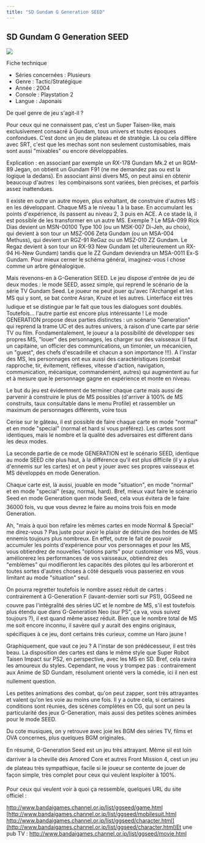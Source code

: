 ```yaml
---
title: "SD Gundam G Generation SEED"
---
```


SD Gundam G Generation SEED
---------------------------

![](/images/stories/jv/ggenseed/boite.jpg)
  
Fiche technique  
- Séries concernées : Plusieurs   
- Genre : Tactic/Stratégique   
- Année : 2004   
- Console : Playstation 2   
- Langue : Japonais


De quel genre de jeu s'agit-il ?  
  
Pour ceux qui ne connaissent pas, c'est un Super Taisen-like, mais exclusivement consacré à Gundam, tous univers et toutes époques confondues. C'est donc un jeu de plateau et de stratégie. Là ou cela diffère avec SRT, c'est que les mechas sont non seulement customisables, mais sont aussi "mixables" ou encore développables.  
  
Explication : en associant par exemple un RX-178 Gundam Mk.2 et un RGM-89 Jegan, on obtient un Gundam F91 (ne me demandez pas ou est la logique la dedans). En associant ainsi divers MS, on peut ainsi en obtenir beaucoup d'autres : les combinaisons sont variées, bien précises, et parfois assez inattendues.  
  
Il existe en outre un autre moyen, plus exhaltant, de construire d'autres MS : en les développant. Chaque MS a le niveau 1 à la base. En accumulant les points d'expérience, ils passent au niveau 2, 3 puis en ACE. A ce stade là, il est possible de les transformer en un autre MS. Exemple ? Le MSA-099 Rick Dias devient un MSN-00100 Type 100 (ou un MSK-007 Di-Jeh, au choix), qui devient à son tour un MSZ-006 Zeta Gundam (ou un MSA-004 Methuss), qui devient un RGZ-91 ReGaz ou un MSZ-010 ZZ Gundam. Le Regaz devient à son tour un RX-93 New Gundam (et ulterieurement un RX-94 Hi-New Gundam) tandis que le ZZ Gundam deviendra un MSA-0011 Ex-S Gundam. Pour mieux cerner le schéma général, imaginez-vous l chose comme un arbre généalogique.   
  
Mais revenons-en à G-Generation SEED. Le jeu dispose d'entrée de jeu de deux modes : le mode SEED, assez simple, qui reprend le scénario de la série TV Gundam Seed. Le joueur ne peut jouer qu'avec l'Archangel et les MS qui y sont, se bat contre Asran, Kruze et les autres. Linterface est très ludique et se distingue par le fait que tous les dialogues sont doublés. Toutefois... l'autre partie est encore plus intéressante ! Le mode GENERATION propose deux parties distinctes : un scénario "Generation" qui reprend la trame UC et des autres univers, à raison d'une carte par série TV ou film. Fondamentalement, le joueur a la possibilité de développer ses propres MS, "louer" des personnages, les charger sur des vaisseaux (il faut un capitaine, un officier des communications, un timonier, un mécanicien, un "guest", des chefs d'escadrille et chacun a son importance !!!). A l'instar des MS, les personnages ont eux aussi des caractéristiques (combat rapproche, tir, évitement, réflexes, vitesse d'action, navigation, communication, mécanique, commandement, autres) qui augmentent au fur et à mesure que le personnage gagne en expérience et monte en niveau.  
  
Le but du jeu est évidemment de terminer chaque carte mais aussi de parvenir à construire le plus de MS possibles (d'arriver à 100% de MS construits, taux consultable dans le menu Profile) et rassembler un maximum de personnages différents, voire tous  
  
Cerise sur le gâteau, il est possible de faire chaque carte en mode "normal" et en mode "special" (normal et hard si vous préférez). Les cartes sont identiques, mais le nombre et la qualité des adversaires est différent dans les deux modes.  
  
La seconde partie de ce mode GENERATION est le scénario SEED, identique au mode SEED cite plus haut, à la différence qu'il est plus difficile (il y a plus d'ennemis sur les cartes) et on peut y jouer avec ses propres vaisseaux et MS développés en mode Generation.   
  
Chaque carte est, là aussi, jouable en mode "situation", en mode "normal" et en mode "special" (esay, normal, hard). Bref, mieux vaut faire le scénario Seed en mode Generation quen mode Seed, cela vous évitera de le faire 36000 fois, vu que vous devrez le faire au moins trois fois en mode Generation.   
  
Ah, "mais à quoi bon refaire les mêmes cartes en mode Normal & Special" me direz-vous ? Pas juste pour avoir le plaisir de détruire des hordes de MS ennemis toujours plus nombreux. En effet, outre le fait de pouvoir accumuler les points d'expérience pour vos personnages et pour les MS, vous obtiendrez de nouvelles "options parts" pour customiser vos MS, vous améliorerez les performances de vos vaisseaux, obtiendrez des "emblèmes" qui modifieront les capacités des pilotes qui les arboreront et toutes sortes d'autres choses à côté desquels vous passeriez en vous limitant au mode "situation" seul.  
  
On pourra regretter toutefois le nombre assez réduit de cartes : contrairement à G-Generation F (lavant-dernier sorti sur PS1), GGSeed ne couvre pas l'intégralité des séries UC et le nombre de MS, s'il est toutefois plus étendu que dans G-Generation Neo (sur PS", ça va, vous suivez toujours ?), il est quand même assez réduit. Bien que le nombre total de MS me soit encore inconnu, il savère quil y aurait des engins originaux, spécifiques à ce jeu, dont certains très curieux, comme un Haro jaune !  
  
Graphiquement, que vaut ce jeu ? A l'instar de son prédécesseur, il est très beau. La disposition des cartes est dans le même style que Super Robot Taisen Impact sur PS2, en perspective, avec les MS en SD. Bref, cela ravira les amoureux du styles. Cependant, ne vous y trompez pas : contrairement aux Anime de SD Gundam, résolument orienté vers la comédie, ici il nen est nullement question.   
  
Les petites animations des combat, qu'on peut zapper, sont très attrayantes et valent qu'on les voie au moins une fois. Il y a outre cela, si certaines conditions sont réunies, des scènes complètes en CG, qui sont un peu la particularité des jeux G-Generation, mais aussi des petites scènes animées pour le mode SEED.  
  
Du cote musiques, on y retrouve avec joie les BGM des séries TV, films et OVA concernes, plus quelques BGM originales.  
  
En résumé, G-Generation Seed est un jeu très attrayant. Même sil est loin darriver à la cheville des Amored Core et autres Front Mission 4, cest un jeu de plateau très sympathique, facile si le joueur se contente de jouer de façon simple, très complet pour ceux qui veulent lexploiter à 100%.  
  
Pour ceux qui veulent voir à quoi ça ressemble, quelques URL du site officiel :  
  
<http://www.bandaigames.channel.or.jp/list/ggseed/game.html>  
[http://www.bandaigames.channel.or.jp/list/ggseed/mobilesuit.html  
http://www.bandaigames.channel.or.jp/list/ggseed/character.html](http://www.bandaigames.channel.or.jp/list/ggseed/character.html)Et une pub TV : <http://www.bandaigames.channel.or.jp/list/ggseed/movie.html>

